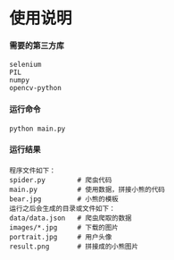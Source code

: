 # 使用说明

#### 需要的第三方库

```
selenium
PIL
numpy
opencv-python
```

#### 运行命令

```
python main.py
```

#### 运行结果

```
程序文件如下：
spider.py        # 爬虫代码
main.py          # 使用数据，拼接小熊的代码
bear.jpg         # 小熊的模板
运行之后会生成的目录或文件如下：
data/data.json   # 爬虫爬取的数据
images/*.jpg     # 下载的图片
portrait.jpg     # 用户头像
result.png       # 拼接成的小熊图片
```

